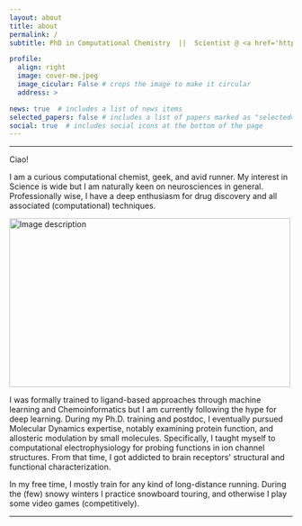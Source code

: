 ```yaml
---
layout: about
title: about
permalink: /
subtitle: PhD in Computational Chemistry  ||  Scientist @ <a href='https://servier.com/'>Servier</a>, France.

profile:
  align: right
  image: cover-me.jpeg
  image_cicular: False # crops the image to make it circular
  address: >

news: true  # includes a list of news items
selected_papers: false # includes a list of papers marked as "selected={true}"
social: true  # includes social icons at the bottom of the page
---
```

---
Ciao!

I am a curious computational chemist, geek, and avid runner. My interest in Science is wide but I am naturally keen on neurosciences in general. Professionally wise, I have a deep enthusiasm for drug discovery and all associated (computational) techniques.

<img src="../assets/img/robot.jpg" alt="Image description" width="500" height="300">

I was formally trained to ligand-based approaches through machine learning and Chemoinformatics but I am currently following the hype for deep learning. During my Ph.D. training and postdoc, I eventually pursued Molecular Dynamics expertise, notably examining protein function, and allosteric modulation by small molecules. Specifically, I taught myself to computational electrophysiology for probing functions in ion channel structures. From that time, I got addicted to brain receptors' structural and functional characterization.

In my free time, I mostly train for any kind of long-distance running. During the (few) snowy winters I practice snowboard touring, and otherwise I play some video games (competitively).

---

